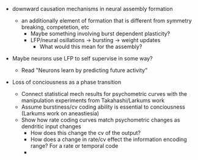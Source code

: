 
- downward causation mechanisms in neural assembly formation
	- an additionally element of formation that is different from symmetry breaking, competetion, etc
		- Maybe something involving burst dependent plasticity? 
		- LFP/neural osillations -> bursting -> weight updates
			- What would this mean for the assembly? 

- Maybe neurons use LFP to self supervise in some way?
	- Read "Neurons learn by predicting future activity"

- Loss of conciousness as a phase transition
	- Connect statistical mech results for psychometric curves with the manipulation experiments from Takahashi/Larkums work
	- Assume burstiness/cv coding ability is essential to conciousness (Larkums work on aneastiesia)
	- Show how rate coding curves match psychometric changes as dendritic input changes
		- How does this change the cv of the output?
		- How does a change in rate/cv effect the information encoding range? For a rate or temporal code
		- 